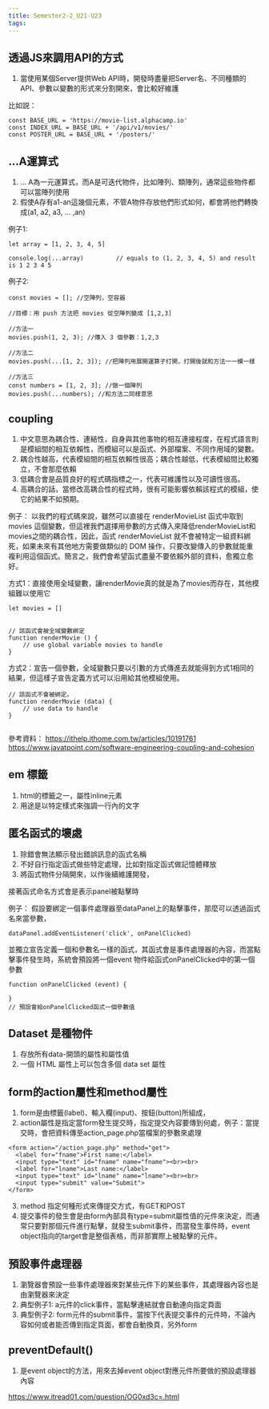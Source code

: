 ```yaml
---
title: Semester2-2_U21-U23
tags:
---
```



## 透過JS來調用API的方式
1. 當使用某個Server提供Web API時，開發時盡量把Server名、不同種類的API、參數以變數的形式來分割開來，會比較好維護

比如説：
```
const BASE_URL = 'https://movie-list.alphacamp.io'
const INDEX_URL = BASE_URL + '/api/v1/movies/'
const POSTER_URL = BASE_URL + '/posters/'
```


## ...A運算式
1. ... A為一元運算式，而A是可迭代物件，比如陣列、類陣列，通常這些物件都可以當陣列使用
2. 假使A存有a1-an這幾個元素，不管A物件存放他們形式如何，都會將他們轉換成(a1, a2, a3, ... ,an)

例子1:
```
let array = [1, 2, 3, 4, 5]

console.log(...array)         // equals to (1, 2, 3, 4, 5) and result is 1 2 3 4 5
```

例子2:

```
const movies = []; //空陣列，空容器

//目標：用 push 方法把 movies 從空陣列變成 [1,2,3]

//方法一
movies.push(1, 2, 3); //傳入 3 個參數：1,2,3

//方法二
movies.push(...[1, 2, 3]); //把陣列用展開運算子打開，打開後就和方法一一模一樣

//方法三
const numbers = [1, 2, 3]; //做一個陣列
movies.push(...numbers); //和方法二同樣意思

```

## coupling
1. 中文意思為耦合性、連結性，自身與其他事物的相互連接程度，在程式語言則是模組間的相互依賴性，而模組可以是函式、外部檔案、不同作用域的變數。
2. 耦合性越高，代表模組間的相互依賴性很高；耦合性越低，代表模組間比較獨立，不會那麼依賴
3. 低耦合會是品質良好的程式碼指標之一，代表可維護性以及可讀性很高。
4. 高耦合的話，當修改高耦合性的程式時，很有可能影響依賴該程式的模組，使它的結果不如預期。



例子：
以我們的程式碼來說，雖然可以直接在 renderMovieList 函式中取到 movies 這個變數，但這裡我們選擇用參數的方式傳入來降低renderMovieList和movies之間的耦合性，因此，函式 renderMovieList 就不會被特定一組資料綁死，如果未來有其他地方需要做類似的 DOM 操作，只要改變傳入的參數就能重
複利用這個函式。簡言之，我們會希望函式盡量不要依賴外部的資料，愈獨立愈好。


方式1：直接使用全域變數，讓renderMovie真的就是為了movies而存在，其他模組難以使用它

```
let movies = []


// 該函式會被全域變數綁定
function renderMovie () {
    // use global variable movies to handle
}
```

方式2：宣告一個參數，全域變數只要以引數的方式傳進去就能得到方式1相同的結果，但這樣子宣告定義方式可以沿用給其他模組使用。
```
// 該函式不會被綁定。
function renderMovie (data) {
    // use data to handle
}


```

參考資料：
https://ithelp.ithome.com.tw/articles/10191761
https://www.javatpoint.com/software-engineering-coupling-and-cohesion



## em 標籤
1. html的標籤之一，屬性inline元素
2. 用途是以特定樣式來強調一行內的文字




## 匿名函式的壞處
1. 除錯會無法顯示發出錯誤訊息的函式名稱
2. 不好自行指定函式做些特定處理，比如對指定函式做記憶體釋放
3. 將函式物件分隔開來，以作後續維護開發，


接著函式命名方式會是表示panel被點擊時

例子： 假設要綁定一個事件處理器至dataPanel上的點擊事件，那麼可以透過函式名來當參數，

```
dataPanel.addEventListener('click', onPanelClicked)
```

並獨立宣告定義一個和參數名一樣的函式，其函式會是事件處理器的內容，而當點擊事件發生時，系統會預設將一個event 物件給函式onPanelClicked中的第一個參數

```
function onPanelClicked (event) {

}
// 預設會給onPanelClicked函式一個參數值
```

## Dataset 是種物件
1. 存放所有data-開頭的屬性和屬性值
2. 一個 HTML 屬性上可以包含多個 data set 屬性

## form的action屬性和method屬性
1. form是由標籤(label)、輸入欄(input)、按鈕(button)所組成，
2. action屬性是指定當form發生提交時，指定提交內容要傳到何處，例子：當提交時，會把資料傳至action_page.php當檔案的參數來處理

```
<form action="/action_page.php" method="get">
  <label for="fname">First name:</label>
  <input type="text" id="fname" name="fname"><br><br>
  <label for="lname">Last name:</label>
  <input type="text" id="lname" name="lname"><br><br>
  <input type="submit" value="Submit">
</form>
```

3. method 指定何種形式來傳提交方式，有GET和POST
4. 提交事件的發生會是由form內部具有type=submit屬性值的元件來決定，而通常只要對那個元件進行點擊，就發生submit事件，而當發生事件時，event object指向的target會是整個表格，而非那實際上被點擊的元件。


## 預設事件處理器
1. 瀏覽器會預設一些事件處理器來對某些元件下的某些事件，其處理器內容也是由瀏覽器來決定
2. 典型例子1: a元件的click事件，當點擊連結就會自動連向指定頁面
3. 典型例子2: form元件的submit事件，當按下代表提交事件的元件時，不論內容如何或者能否傳到指定頁面，都會自動換頁，另外form


## preventDefault()
1. 是event object的方法，用來去掉event object對應元件所要做的預設處理器內容




https://www.itread01.com/question/OG0xd3c=.html